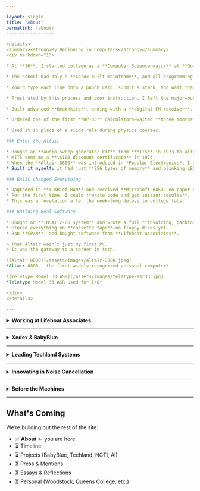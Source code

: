 ```yaml
---

layout: single
title: "About"
permalink: /about/
------------------

<details>
<summary><strong>My Beginning in Computers</strong></summary>
<div markdown="1">

* At **16**, I started college as a **Computer Science major** at **Queens College**.

* The school had only a **Xerox-built mainframe**, and all programming was in **Fortran** via **punch cards**.

* You’d type each line onto a punch card, submit a stack, and wait **a week** for results—often discovering only a syntax error.

* Frustrated by this process and poor instruction, I left the major—but not my passion for computing.

* Built advanced **Heathkits**, ending with a **digital FM receiver**.

* Ordered one of the first **HP-85** calculators—waited **three months** for delivery.

* Used it in place of a slide rule during physics courses.

### Enter the Altair

* Bought an **audio sweep generator kit** from **MITS** in 1973 to align tape heads on my **TEAC** reel-to-reel.
* MITS sent me a **\$100 discount certificate** in 1974.
* When the **Altair 8800** was introduced in *Popular Electronics*, I ordered one immediately—in kit form.
* Built it myself: it had just **256 bytes of memory** and blinking LEDs.

### BASIC Changed Everything

* Upgraded to **4 KB of RAM** and received **Microsoft BASIC on paper tape**.
* For the first time, I could **write code and get instant results**.
* This was a revelation after the week-long delays in college labs.

### Building Real Software

* Bought an **IMSAI Z-80 system** and wrote a full **invoicing, packing list, and A/R system** in BASIC for my father’s business.
* Stored everything on **cassette tape**—no floppy disks yet.
* Ran **CP/M**, and bought software from **Lifeboat Associates**.

> That Altair wasn’t just my first PC.
> It was the gateway to a career in tech.

![Altair 8800](/assets/images/altair-8800.jpeg)
*Altair 8800 – the first widely recognized personal computer*

![Teletype Model 33 ASR](/assets/images/teletype-asr33.jpg)
*Teletype Model 33 ASR used for I/O*

</div>
</details>

---
```


<details>
<summary><strong>Working at Lifeboat Associates</strong></summary>
<div markdown="1">

* In **1979**, **Tony Gold** (President of Lifeboat) called and offered me a job.
* In **1980**, I left my family’s plumbing supply business and joined **Lifeboat Associates**.

### Key Contributions:

* Edited and published **Lifelines**, our customer newsletter.

  * I openly documented **bugs in major software** — sparking strong reactions, including from **Bill Gates**.
* Negotiated **royalty contracts** with prominent developers.

### Industry Collaboration:

* **Micro Focus** – COBOL compilers
* **Peter Rozen** – TMaker
* **Balcones Software** (Austin, TX) – advanced accounting

  * Traveled there frequently

### Ford & Microsoft

* Helped **Ford Motor Company** develop its **early PC strategy**.

  * Presented at the **Renaissance Center** in Detroit.
* After an Intel conference in Oregon, **Bill Gates** gave **Neil Colvin** and me a personal tour of **Microsoft’s first Redmond campus**.

  * They had only leased **half** the building at the time!

### Behind the Scenes with Bill Gates

* Discussed his mission to stop **software piracy**.

  * His idea: **OEM bundling** — software pre-installed on computers.
* This approach led to deals with **Tandy**, among others.
* Ironically, it also laid the foundation for Microsoft’s **antitrust troubles**.

### BIOS Opportunity

* Had a close partnership with **Neil Colvin** (Phoenix Technologies).
* Tested **P-Mate** for **Mike Aaronson**, Neil’s friend.
* I was the one who suggested the market need for **third-party BIOS**—vital to launching the **IBM PC clone industry**.

> I didn’t get a commission—but I helped launch an industry.

</div>
</details>

---

<details>
<summary><strong>Xedex & BabyBlue</strong></summary>
<div markdown="1">

* In **1981**, I was approached by **Mike Aaronson**. His son needed an important operation, and he asked me to help structure a deal through which he could receive **\$10,000** for his invention.
* In exchange, he offered rights to a **Z80-based coprocessor** he had developed that, when installed in an **IBM PC**, allowed it to run **CP/M programs** not available for the 8086.
* I put together a deal and left **Lifeboat** with **Roland Joffe** (head of marketing), his assistant **Rebecka**, and **Bob Hassel** (engineer and BIOS programmer).
* Together we founded **Xedex** to build and market the coprocessor, which we named **BabyBlue**.
* Roland Joffe founded our main office in a Burlington house on **6th Avenue**, and also hired **Burson-Marsteller** as our public relations agency. Meanwhile, Bob opened an office in **Suffern, NY** to manufacture the boards.
* Within five months, we were shipping — and BabyBlue quickly earned **tremendous press and notoriety**.
* I wasn’t upset about leaving, though — I knew from the start that BabyBlue’s software and hardware had a **limited lifespan**.
* Ironically, the investor who sided with Hassel was left with a product that had little future — while I was free to build something more enduring at Techland.
* It's important to note that the later **BabyBlue II** version was developed **after I left Xedex**. My direct involvement was with the original BabyBlue and the formation and early success of the company.

![BabyBlue Board](/assets/images/babyblue-card.jpg)
*Original Xedex BabyBlue Z80 Coprocessor Card*

> 📰 In **February 1982**, UPI reported:
> “XEDEX President Harris Landgarten said Baby Blue ‘will make the IBM machine more versatile than an Apple or a Tandy microcomputer in terms …’”
> — [UPI Archives](https://www.upi.com/Archives/1982/02/17/A-5-week-old-computer-company-Wednesday-unveiled-a-product-it/5338382770000)

</div>
</details>

---

<details>
<summary><strong>Leading Techland Systems</strong></summary>
<div markdown="1">

* In **late 1982**, I discovered that **Bob Hassel** had been sabotaging our hardware at Xedex.
* He had made a deal with the investor to take over the company.
* I was informed that I was **fired**, and in response, I took my entire team and launched a new company: **Techland Systems Inc.**
* As part of building Techland, we brought in **Richard Clowes**, a former top IBM salesperson, as **VP of Sales**.
* Understanding our situation, **Neil Colvin** and **Mike Aaronson** connected me with **Reed Smith** and his friend **Bob**, who had developed **3270 emulation software** that would evolve into **BlueLynx**.
* Had I been dealt with honestly, BlueLynx would likely have become part of Xedex’s product line.
* Ultimately, Techland proved to be a far better outcome — it eventually earned me **\$3.3 million**, though that part of the story comes later.

### Product Spotlight: BlueLynx & TwinX

* Techland’s **BlueLynx** product line offered full **3270/5250 terminal emulation** for IBM mainframe connectivity, supporting **SNA/SDLC** networks.

* A 1984 **DataPro industry report** named BlueLynx a standout in protocol conversion systems. ([Bitsavers report](https://www.bitsavers.org/pdf/datapro/protocol_conversion_systems/C23-825_Techland_Systems.pdf))

* BlueLynx made the PC appear to the host as a **5251 Model 12** terminal and could interface with **5256 dot-matrix printers**.

* We also developed **TwinX**, a solution for local Twinax connectivity to **IBM System/34 and System/36** minicomputers.

* In the first year alone, **Richard brought in \$2 million in sales**, landing major clients like **RJR Reynolds**, **New England Life**, and the **Federal Reserve Bank of San Francisco**.

* Soon, we had **50 employees** and offices at **Waterside Plaza** on the East River in New York.

* We launched a **Techland subsidiary in London**, run by **Richard Clowes' brother**. Richard and I would fly over on the **Concorde** a couple of times a year.

* We also flew to **Singapore**, where we arranged lower-cost manufacturing for BlueLynx hardware in **Malaysia**.

> At the time, the dollar was at an all-time high.
> We booked a round-the-world trip: Concorde to London, first-class Singapore Airlines to China, stops in the New Territories, return via Bombay.
> Total cost: **\$1,500 per person.**

* While at Techland, I also wanted to create a personal information management software product.

* I asked **Neil Colvin** for a recommendation. He said the best application developer he knew was **Eldon Ziegler**.

* We hired Eldon, who delivered excellent software and became a lifelong collaborator and friend.

* In **1985**, **Bob Benningson** of **York Research** expressed interest in acquiring Techland.

* After a year of negotiations, we sold the company to York — and became a **public company**.

* Within a month of the merger, I discovered the new owners had **stopped paying payroll taxes** to conserve cash.

* My lawyers advised me to **resign immediately**.

* After I left, **York Research sued** us to recover the stock.

* The litigation lasted until **1990**, when **Bob Benningson settled with me**.

* I sold my **York stock for \$3.3 million**.

* Other stockholders persisted and eventually **won the case in 1991**.

</div>
</details>

---

<details>
<summary><strong>Innovating in Noise Cancellation</strong></summary>
<div markdown="1">

* After leaving Techland, I was contacted by **Mike Parella** to help reconstitute **Noise Cancellation Technologies Inc. (NCTI)**, a public company in **Miami**.

* One of my first tasks was flying to **Essex**, England to meet **Professor Chaplin** at the **University of Essex**.

  * Our goal was to secure his **PAC patents** for systematic noise control using **Fast Fourier Transform (FFT)**.
  * I smoothed things over with the university and closed the deal, paying **£100,000** for the rights.

* When I returned, I sent **Eldon Ziegler** to Miami to evaluate NCTI’s technical base.

  * His report was blunt: fire everyone and liquidate the assets — nothing was salvageable.

* I hired Eldon as **VP of Engineering**, and he opened a new **lab in Columbia, Maryland**.

* I also established an executive office in **Great Neck, NY**, hiring a dozen staff to restart the company.

* A few months later, **John McCloy Jr.** joined us.

  * John was the son of **John J. McCloy**, former U.S. High Commissioner for Germany, and considered one of the most influential private citizens of the 20th century.
  * His father played a critical role in resolving the **Cuban Missile Crisis**.
  * I visited his father in **Greenwich** when he was 92 — a truly memorable conversation.

* John introduced me to many contacts, including the **Secretary of Defense**, whom we met at the **Pentagon**.

  * NCTI sold systems to the **U.S. military**.

* I also traveled with John to **Berlin** and **Munich**.

  * In Berlin, he was treated like royalty due to his father's legacy.
  * I had **house seats** for **Herbert von Karajan’s** final concert conducting **Beethoven’s Ninth Symphony**.
  * I also crossed into **East Berlin** with one of John’s friends — an eerie, unforgettable experience.

* In **1989**, I flew to **Seattle** to help close a deal with **Boeing**.

  * My flight, originally scheduled for 9 PM, was delayed until **3 AM**.
  * I flew in the middle seat of a row of five, flanked by **two nuns on each side**.
  * Despite no sleep, I delivered — and **closed the deal**.

* In the **summer of 1990**, after selling my York Research stock,
  I **stepped away from active involvement** with NCTI.

📰 **Covered by The New York Times**:

* “You Can't Stand the Noise? Get an Anti-Noise Machine”
  [March 2, 1988](https://www.nytimes.com/1988/03/02/business/business-technology-you-can-t-stand-the-noise-get-an-anti-noise-machine.html) *(subscription required)*

  > This article featured **Harris Landgarten** prominently as a driving force behind NCTI’s commercial and technical breakthroughs, highlighting the real-world promise of anti-noise systems.

* “New Technology Defeats Unwanted Noise”
  [June 30, 1987](https://www.nytimes.com/1987/06/30/science/new-technology-defeats-unwanted-noise.html) *(subscription required)*

  > This piece explored the science of active noise control and cited **Landgarten** as a key leader bringing it to market.

🛠️ **Real-world applications**:

* Industrial fans
* HVAC systems
* Vibration control (including **pools of water**)
* Automotive

💡 **Media Recognition**:

* Featured in **The Economist**
* Live demo on **Good Morning America**
* Interview with **Innovation TV**

</div>
</details>

---

<details>
<summary><strong>Before the Machines</strong></summary>
<div markdown="1">

* Attended **Woodstock**

  * Music, mud, movement — and a mindset that stayed with me
* Studied under **Dr. Banesh Hoffmann** at **Queens College**

  * A renowned physicist and mathematician who co-authored *Relativity: The Special and the General Theory* with **Albert Einstein**.
  * Dr. Hoffmann had been one of Einstein’s closest collaborators and defenders of general relativity.
  * He became a mentor and advocate for me during my time at Queens.
  * He wrote me a heartfelt and deeply intellectual **letter of recommendation**, in which he said I was the best student he had had in his 30 years of teaching and that he expected big things from me. I've kept the letter to this day as a cherished memento of his confidence and guidance.
  * Deep influence on systems thinking and philosophy

</div>
</details>

---

## What's Coming

We’re building out the rest of the site:

* ✅ **About** ← you are here
* ⏳ Timeline
* ⏳ Projects (BabyBlue, Techland, NCTI, AI)
* ⏳ Press & Mentions
* ⏳ Essays & Reflections
* ⏳ Personal (Woodstock, Queens College, etc.)

</div>

